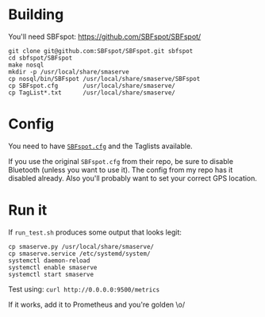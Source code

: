 # Building

You'll need SBFspot: https://github.com/SBFspot/SBFspot/

```
git clone git@github.com:SBFspot/SBFspot.git sbfspot
cd sbfspot/SBFspot
make nosql
mkdir -p /usr/local/share/smaserve
cp nosql/bin/SBFspot /usr/local/share/smaserve/SBFspot
cp SBFspot.cfg       /usr/local/share/smaserve/
cp TagList*.txt      /usr/local/share/smaserve/
```

# Config

You need to have [`SBFspot.cfg`](https://github.com/SBFspot/SBFspot/blob/master/SBFspot/SBFspot.cfg) and the Taglists available.

If you use the original `SBFspot.cfg` from their repo, be sure to disable Bluetooth (unless you want to use it). The config from my
repo has it disabled already. Also you'll probably want to set your correct GPS location.

# Run it

If `run_test.sh` produces some output that looks legit:

```
cp smaserve.py /usr/local/share/smaserve/
cp smaserve.service /etc/systemd/system/
systemctl daemon-reload
systemctl enable smaserve
systemctl start smaserve
```

Test using: `curl http://0.0.0.0:9500/metrics`

If it works, add it to Prometheus and you're golden \o/
